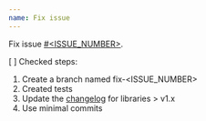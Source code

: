```yaml
---
name: Fix issue
---
```


Fix issue [#<ISSUE_NUMBER>](ISSUE_URL).

[ ] Checked steps:
1. Create a branch named fix-<ISSUE_NUMBER>
2. Created tests
3. Update the [changelog](https://keepachangelog.com/en/1.0.0/) for libraries > v1.x
4. Use minimal commits
